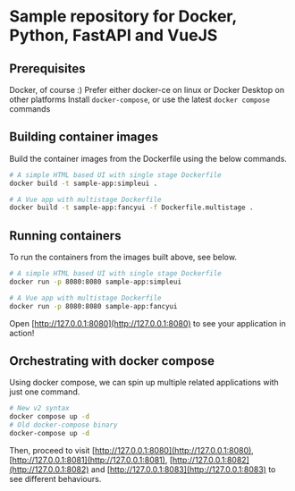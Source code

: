 # Sample repository for Docker, Python, FastAPI and VueJS

## Prerequisites

Docker, of course :)
Prefer either docker-ce on linux or Docker Desktop on other platforms
Install `docker-compose`, or use the latest `docker compose` commands

## Building container images

Build the container images from the Dockerfile using the below commands.

```bash
# A simple HTML based UI with single stage Dockerfile
docker build -t sample-app:simpleui .

# A Vue app with multistage Dockerfile
docker build -t sample-app:fancyui -f Dockerfile.multistage .
```

## Running containers

To run the containers from the images built above, see below.

```bash
# A simple HTML based UI with single stage Dockerfile
docker run -p 8080:8080 sample-app:simpleui

# A Vue app with multistage Dockerfile
docker run -p 8080:8080 sample-app:fancyui
```

Open [http://127.0.0.1:8080](http://127.0.0.1:8080) to see your application in action!

## Orchestrating with docker compose

Using docker compose, we can spin up multiple related applications with just one command.

```bash
# New v2 syntax
docker compose up -d
# Old docker-compose binary
docker-compose up -d
```

Then, proceed to visit [http://127.0.0.1:8080](http://127.0.0.1:8080), [http://127.0.0.1:8081](http://127.0.0.1:8081), [http://127.0.0.1:8082](http://127.0.0.1:8082) and [http://127.0.0.1:8083](http://127.0.0.1:8083) to see different behaviours.
